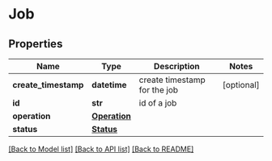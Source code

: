 # Job

## Properties
Name | Type | Description | Notes
------------ | ------------- | ------------- | -------------
**create_timestamp** | **datetime** | create timestamp for the job | [optional] 
**id** | **str** | id of a job | 
**operation** | [**Operation**](Operation.md) |  | 
**status** | [**Status**](Status.md) |  | 

[[Back to Model list]](../README.md#documentation-for-models) [[Back to API list]](../README.md#documentation-for-api-endpoints) [[Back to README]](../README.md)


